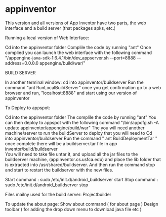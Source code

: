 appinventor
===========

This version and all versions of App Inventor have two parts, the web interface and a build server (that packages apks, etc.)

Running a local version of Web Interface:

Cd into the appinventor folder
Complile the code by running "ant"
Once complied you can launch the web interface with the following command 
"<your appengine SDK folder>/appengine-java-sdk-1.6.4.1/bin/dev_appserver.sh --port=8888 --address=0.0.0.0 appengine/build/war/"

BUILD SERVER

In another terminal window:
cd into appinventor/buildserver
Run the command "ant RunLocalBuildServer"
once you get confirmation go to a web browser and run,
"localhost:8888" and start using our version of appinventor

To Deploy to appspot: 

Cd into the appinventor folder
The complile the code by running "ant"
You can then deploy to appspot with the following command "<your-appengine-SDK-folder>/bin/appcfg.sh -A <your-application-id> update appinventor/appengine/build/war"
The you will need another machine/server to run the buildServer
to deploy that you will need to Cd into appinventor/buildserver 
Run the command " ant BuildDeploymentTar " once complete there will be a buildserver.tar file in app inventor/build/buildserver  
You will need to take file untar it, and upload all the jar files to the buildserver machine,  (appinventor.cs.usfca.edu) and place the lib folder that is extracted into /usr/shared/buildserver.  And then run the command stop and start to restart the buildserver with the new files.

Start command : sudo /etc/init.d/android_buildserver start 
Stop command :  sudo /etc/init.d/android_buildserver stop 

Files mailny used for the build server:
Projectbuilder

To update the about page:
Show about command ( for about page )
Design toolbar ( for adding the drop down menu to download java file etc )
